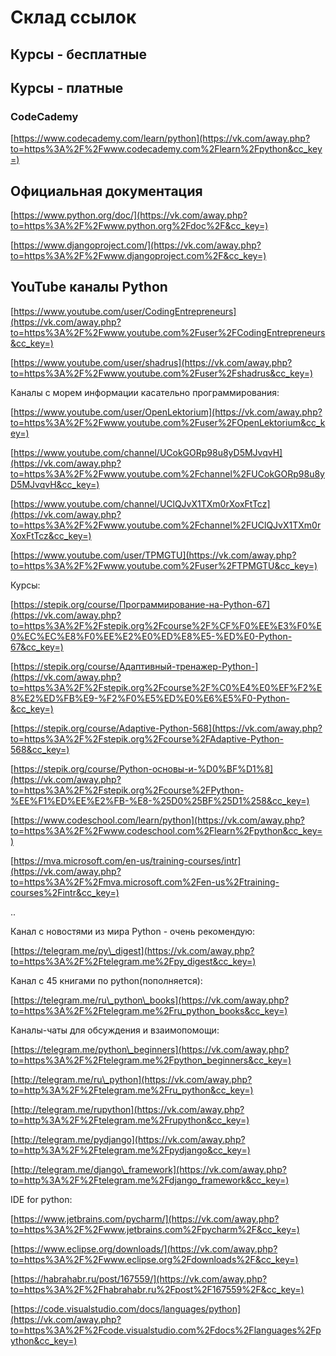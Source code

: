 # Склад ссылок

## Курсы - бесплатные

### 



## Курсы - платные

### CodeCademy

 [https://www.codecademy.com/learn/python](https://vk.com/away.php?to=https%3A%2F%2Fwww.codecademy.com%2Flearn%2Fpython&cc_key=) 











## Официальная документация

[https://www.python.org/doc/](https://vk.com/away.php?to=https%3A%2F%2Fwww.python.org%2Fdoc%2F&cc_key=)

[https://www.djangoproject.com/](https://vk.com/away.php?to=https%3A%2F%2Fwww.djangoproject.com%2F&cc_key=)

## YouTube каналы Python

[https://www.youtube.com/user/CodingEntrepreneurs](https://vk.com/away.php?to=https%3A%2F%2Fwww.youtube.com%2Fuser%2FCodingEntrepreneurs&cc_key=)

[https://www.youtube.com/user/shadrus](https://vk.com/away.php?to=https%3A%2F%2Fwww.youtube.com%2Fuser%2Fshadrus&cc_key=)

Каналы с морем информации касательно программирования:

[https://www.youtube.com/user/OpenLektorium](https://vk.com/away.php?to=https%3A%2F%2Fwww.youtube.com%2Fuser%2FOpenLektorium&cc_key=)

[https://www.youtube.com/channel/UCokGORp98u8yD5MJvqvH](https://vk.com/away.php?to=https%3A%2F%2Fwww.youtube.com%2Fchannel%2FUCokGORp98u8yD5MJvqvH&cc_key=)

[https://www.youtube.com/channel/UClQJvX1TXm0rXoxFtTcz](https://vk.com/away.php?to=https%3A%2F%2Fwww.youtube.com%2Fchannel%2FUClQJvX1TXm0rXoxFtTcz&cc_key=)

[https://www.youtube.com/user/TPMGTU](https://vk.com/away.php?to=https%3A%2F%2Fwww.youtube.com%2Fuser%2FTPMGTU&cc_key=)



Курсы:

[https://stepik.org/course/Программирование-на-Python-67](https://vk.com/away.php?to=https%3A%2F%2Fstepik.org%2Fcourse%2F%CF%F0%EE%E3%F0%E0%EC%EC%E8%F0%EE%E2%E0%ED%E8%E5-%ED%E0-Python-67&cc_key=)

[https://stepik.org/course/Адаптивный-тренажер-Python-](https://vk.com/away.php?to=https%3A%2F%2Fstepik.org%2Fcourse%2F%C0%E4%E0%EF%F2%E8%E2%ED%FB%E9-%F2%F0%E5%ED%E0%E6%E5%F0-Python-&cc_key=)

[https://stepik.org/course/Adaptive-Python-568](https://vk.com/away.php?to=https%3A%2F%2Fstepik.org%2Fcourse%2FAdaptive-Python-568&cc_key=)

[https://stepik.org/course/Python-основы-и-%D0%BF%D1%8](https://vk.com/away.php?to=https%3A%2F%2Fstepik.org%2Fcourse%2FPython-%EE%F1%ED%EE%E2%FB-%E8-%25D0%25BF%25D1%258&cc_key=)



[https://www.codeschool.com/learn/python](https://vk.com/away.php?to=https%3A%2F%2Fwww.codeschool.com%2Flearn%2Fpython&cc_key=)

[https://mva.microsoft.com/en-us/training-courses/intr](https://vk.com/away.php?to=https%3A%2F%2Fmva.microsoft.com%2Fen-us%2Ftraining-courses%2Fintr&cc_key=)

..

Канал с новостями из мира Python - очень рекомендую:

[https://telegram.me/py\_digest](https://vk.com/away.php?to=https%3A%2F%2Ftelegram.me%2Fpy_digest&cc_key=)

Канал с 45 книгами по python\(пополняется\):

[https://telegram.me/ru\_python\_books](https://vk.com/away.php?to=https%3A%2F%2Ftelegram.me%2Fru_python_books&cc_key=)

Каналы-чаты для обсуждения и взаимопомощи:

[https://telegram.me/python\_beginners](https://vk.com/away.php?to=https%3A%2F%2Ftelegram.me%2Fpython_beginners&cc_key=)

[http://telegram.me/ru\_python](https://vk.com/away.php?to=http%3A%2F%2Ftelegram.me%2Fru_python&cc_key=)

[http://telegram.me/rupython](https://vk.com/away.php?to=http%3A%2F%2Ftelegram.me%2Frupython&cc_key=)

[http://telegram.me/pydjango](https://vk.com/away.php?to=http%3A%2F%2Ftelegram.me%2Fpydjango&cc_key=)

[http://telegram.me/django\_framework](https://vk.com/away.php?to=http%3A%2F%2Ftelegram.me%2Fdjango_framework&cc_key=)

IDE for python:

[https://www.jetbrains.com/pycharm/](https://vk.com/away.php?to=https%3A%2F%2Fwww.jetbrains.com%2Fpycharm%2F&cc_key=)

[https://www.eclipse.org/downloads/](https://vk.com/away.php?to=https%3A%2F%2Fwww.eclipse.org%2Fdownloads%2F&cc_key=)

[https://habrahabr.ru/post/167559/](https://vk.com/away.php?to=https%3A%2F%2Fhabrahabr.ru%2Fpost%2F167559%2F&cc_key=)

[https://code.visualstudio.com/docs/languages/python](https://vk.com/away.php?to=https%3A%2F%2Fcode.visualstudio.com%2Fdocs%2Flanguages%2Fpython&cc_key=)

